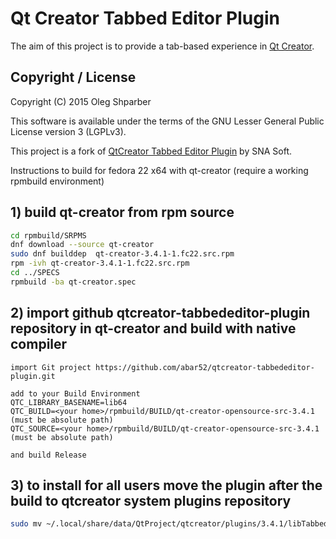 # Qt Creator Tabbed Editor Plugin

The aim of this project is to provide a tab-based experience in [Qt Creator](http://qt-project.org/wiki/Category:Tools::QtCreator).

## Copyright / License

Copyright (C) 2015 Oleg Shparber

This software is available under the terms of the GNU Lesser General Public License version 3 (LGPLv3).

This project is a fork of [QtCreator Tabbed Editor Plugin](https://sourceforge.net/projects/tabbededitor/) by SNA Soft.

Instructions to build for fedora 22 x64 with qt-creator (require a working rpmbuild environment)

## 1) build qt-creator from rpm source

```bash
cd rpmbuild/SRPMS
dnf download --source qt-creator
sudo dnf builddep  qt-creator-3.4.1-1.fc22.src.rpm
rpm -ivh qt-creator-3.4.1-1.fc22.src.rpm
cd ../SPECS
rpmbuild -ba qt-creator.spec
```

## 2) import github qtcreator-tabbededitor-plugin repository in qt-creator and build with native compiler

```
import Git project https://github.com/abar52/qtcreator-tabbededitor-plugin.git

add to your Build Environment
QTC_LIBRARY_BASENAME=lib64
QTC_BUILD=<your home>/rpmbuild/BUILD/qt-creator-opensource-src-3.4.1 (must be absolute path)
QTC_SOURCE=<your home>/rpmbuild/BUILD/qt-creator-opensource-src-3.4.1 (must be absolute path)

and build Release
```

## 3) to install for all users move the plugin after the build to qtcreator system plugins repository

```bash
sudo mv ~/.local/share/data/QtProject/qtcreator/plugins/3.4.1/libTabbedEditor.so /usr/lib64/qtcreator/plugins/
```
